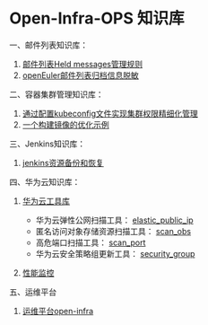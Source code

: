 # Open-Infra-OPS 知识库

一、邮件列表知识库：
1.  [邮件列表Held messages管理规则](https://github.com/Open-Infra-Ops/Config_Info/blob/main/mail/held_messages.md)
2.  [openEuler邮件列表归档信息脱敏](https://github.com/Open-Infra-Ops/Config_Info/blob/main/mail/archives_desensitization.md)

二、容器集群管理知识库：
1. [通过配置kubeconfig文件实现集群权限精细化管理](https://github.com/Open-Infra-Ops/ops-docs/blob/main/k8s/rbac/README.md)
2. [一个构建镜像的优化示例](https://github.com/Open-Infra-Ops/ops-docs/blob/main/docker-build/example-01/Note.md)

三、Jenkins知识库：
1. [jenkins资源备份和恢复](https://github.com/Open-Infra-Ops/jenkins-tools)

四、华为云知识库：
1. [华为云工具库](https://github.com/Open-Infra-Ops/huaweicloud-tools)

   + 华为云弹性公网扫描工具： [elastic_public_ip](https://github.com/Open-Infra-Ops/huaweicloud-tools/tree/main/elastic_public_ip)
   + 匿名访问对象存储资源扫描工具： [scan_obs](https://github.com/Open-Infra-Ops/huaweicloud-tools/tree/main/scan_obs)
   + 高危端口扫描工具： [scan_port](https://github.com/Open-Infra-Ops/huaweicloud-tools/tree/main/scan_port)
   + 华为云安全策略组更新工具： [security_group](https://github.com/Open-Infra-Ops/huaweicloud-tools/tree/main/security_group)

2. [性能监控](https://github.com/Open-Infra-Ops/monitor)

五、运维平台
1. [运维平台open-infra](https://github.com/Open-Infra-Ops/open-infra)




